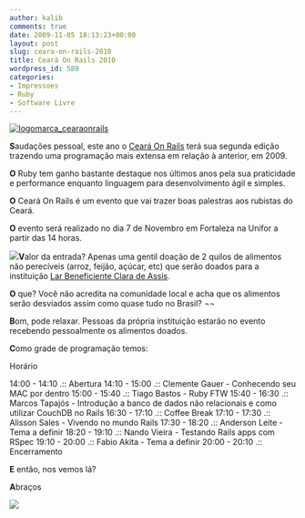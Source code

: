 ```yaml
---
author: kalib
comments: true
date: 2009-11-05 18:13:23+00:00
layout: post
slug: ceara-on-rails-2010
title: Ceará On Rails 2010
wordpress_id: 589
categories:
- Impressoes
- Ruby
- Software Livre
---
```


[![logomarca_cearaonrails](http://marcelocavalcante.net/portal/wp-content/uploads/2009/11/logomarca_cearaonrails.png)](http://marcelocavalcante.net/portal/wp-content/uploads/2009/11/logomarca_cearaonrails.png)



**S**audações pessoal, este ano o [Ceará On Rails](http://www.cearaonrails.com.br) terá sua segunda edição trazendo uma programação mais extensa em relação à anterior, em 2009.

**O** Ruby tem ganho bastante destaque nos últimos anos pela sua praticidade e performance enquanto linguagem para desenvolvimento ágil e simples.

**O** Ceará On Rails é um evento que vai trazer boas palestras aos rubistas do Ceará.

**O** evento será realizado no dia 7 de Novembro em Fortaleza na Unifor a partir das 14 horas.

**![](http://www.cearaonrails.com.br/images/banners/banner_210x60_participante.gif?1254746565)V**alor da entrada? Apenas uma gentil doação de 2 quilos de alimentos não perecíveis (arroz, feijão, açúcar, etc) que serão doados para a instituição [Lar Beneficiente Clara de Assis](http://www.cearaonrails.com.br/lardeclara).

**O** que? Você não acredita na comunidade local e acha que os alimentos serão desviados assim como quase tudo no Brasil? ¬¬

**B**om, pode relaxar. Pessoas da própria instituição estarão no evento recebendo pessoalmente os alimentos doados.

**C**omo grade de programação temos:

Horário

14:00 - 14:10 .:: Abertura
14:10 - 15:00 .:: Clemente Gauer - Conhecendo seu MAC por dentro
15:00 - 15:40 .:: Tiago Bastos - Ruby FTW
15:40 - 16:30 .:: Marcos Tapajós - Introdução a banco de dados não relacionais e como utilizar CouchDB no Rails
16:30 - 17:10 .:: Coffee Break
17:10 - 17:30 .:: Alisson Sales - Vivendo no mundo Rails
17:30 - 18:20 .:: Anderson Leite - Tema a definir
18:20 - 19:10 .:: Nando Vieira - Testando Rails apps com RSpec
19:10 - 20:00 .:: Fabio Akita - Tema a definir
20:00 - 20:10 .:: Encerramento

**E** então, nos vemos lá?

**A**braços


![](http://www.marcelocavalcante.net/portal/imgs/userbar.gif)
